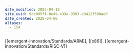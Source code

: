 ```yaml
---
date_modified: 2025-04-12
site_uuid: 9dc005ff-0e49-433a-9303-a0412f500ae0
date_created: 2025-04-06
aliases:
  - ISA
---
```


[[emergent-innovation/Standards/ARM]], [[x86]], [[emergent-innovation/Standards/RISC-V]]